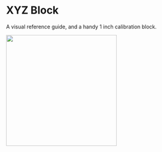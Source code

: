 # XYZ Block
A visual reference guide, and a handy 1 inch calibration block.

<img src="" width=300>
